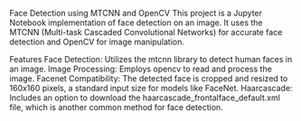 Face Detection using MTCNN and OpenCV
This project is a Jupyter Notebook implementation of face detection on an image. It uses the MTCNN (Multi-task Cascaded Convolutional Networks) for accurate face detection and OpenCV for image manipulation.

Features
Face Detection: Utilizes the mtcnn library to detect human faces in an image.
Image Processing: Employs opencv to read and process the image.
Facenet Compatibility: The detected face is cropped and resized to 160x160 pixels, a standard input size for models like FaceNet.
Haarcascade: Includes an option to download the haarcascade_frontalface_default.xml file, which is another common method for face detection.
